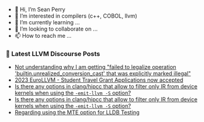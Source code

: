 - 👋 Hi, I’m Sean Perry
- 👀 I’m interested in compilers (c++, COBOL, llvm)
- 🌱 I’m currently learning ...
- 💞️ I’m looking to collaborate on ...
- 📫 How to reach me ...

<!---
s66perry/s66perry is a ✨ special ✨ repository because its `README.md` (this file) appears on your GitHub profile.
You can click the Preview link to take a look at your changes.
--->
### 📕 Latest LLVM Discourse Posts

<!-- DISCOURSE-LLVM:START -->
- [Not understanding why I am getting &quot;failed to legalize operation &#39;builtin.unrealized_conversion_cast&#39; that was explicitly marked illegal&quot;](https://discourse.llvm.org/t/not-understanding-why-i-am-getting-failed-to-legalize-operation-builtin-unrealized-conversion-cast-that-was-explicitly-marked-illegal/69434#post_5)
- [2023 EuroLLVM - Student Travel Grant Applications now accepted](https://discourse.llvm.org/t/2023-eurollvm-student-travel-grant-applications-now-accepted/68310#post_6)
- [Is there any options in clang/hipcc that allow to filter only IR from device kernels when using the `-emit-llvm -S` option?](https://discourse.llvm.org/t/is-there-any-options-in-clang-hipcc-that-allow-to-filter-only-ir-from-device-kernels-when-using-the-emit-llvm-s-option/69470#post_3)
- [Is there any options in clang/hipcc that allow to filter only IR from device kernels when using the `-emit-llvm -S` option?](https://discourse.llvm.org/t/is-there-any-options-in-clang-hipcc-that-allow-to-filter-only-ir-from-device-kernels-when-using-the-emit-llvm-s-option/69470#post_2)
- [Regarding using the MTE option for LLDB Testing](https://discourse.llvm.org/t/regarding-using-the-mte-option-for-lldb-testing/69463#post_4)
<!-- DISCOURSE-LLVM:END -->
